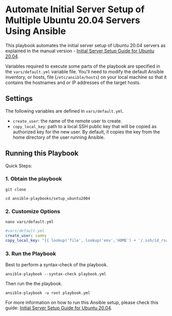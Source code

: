# Automate Initial Server Setup of Multiple Ubuntu 20.04 Servers Using Ansible

This playbook automates the initial server setup of Ubuntu 20.04 servers as explained in the manual version - 
[Initial Server Setup Guide for Ubuntu 20.04](https://www.digitalocean.com/community/tutorials/initial-server-setup-with-ubuntu-20-04).

Variables required to execute some parts of the playbook are specified in the `vars/default.yml` variable file. You'll need to modify the default Ansible inventory, or hosts, file (`/etc/ansible/hosts`) on your local machine so that it contains the hostnames and or IP addresses of the target hosts. 

## Settings

The following variables are defined in `vars/default.yml`.

- `create_user`: the name of the remote user to create.
- `copy_local_key`: path to a local SSH public key that will be copied as authorized key for the new user. By default, it copies the key from the home directory of the user running Ansible.


## Running this Playbook

Quick Steps:

### 1. Obtain the playbook

```shell
git clone
```

```shell
cd ansible-playbooks/setup_ubuntu2004
```

### 2. Customize Options

```shell
nano vars/default.yml
```

```yml
#vars/default.yml
create_user: sammy
copy_local_key: "{{ lookup('file', lookup('env','HOME') + '/.ssh/id_rsa.pub') }}"
```

### 3. Run the Playbook

Best to perform a syntax-check of the playbook.

```command
ansible-playbook --syntax-check playbook.yml
```

Then run the the playbook.

```command
ansible-playbook -u root playbook.yml
```

For more information on how to run this Ansible setup, please check this guide: [Initial Server Setup Guide for Ubuntu 20.04](https://www.digitalocean.com/community/tutorials/how-to-use-ansible-to-automate-initial-server-setup-on-ubuntu-20-04).
